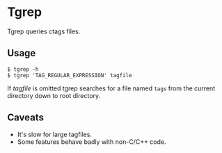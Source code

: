 # Tgrep

Tgrep queries ctags files.


## Usage

```
$ tgrep -h
$ tgrep 'TAG_REGULAR_EXPRESSION' tagfile
```

If *tagfile* is omitted tgrep searches for a file named `tags` from the
current directory down to root directory.


## Caveats

* It's slow for large tagfiles.
* Some features behave badly with non-C/C++ code.
